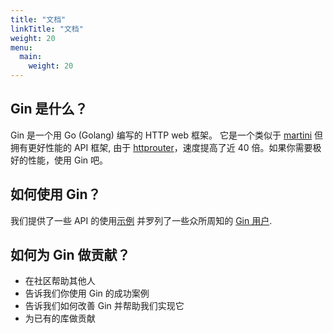```yaml
---
title: "文档"
linkTitle: "文档"
weight: 20
menu:
  main:
    weight: 20
---
```


## Gin 是什么？

Gin 是一个用 Go (Golang) 编写的 HTTP web 框架。 它是一个类似于 [martini](https://github.com/go-martini/martini) 但拥有更好性能的 API 框架, 由于 [httprouter](https://github.com/julienschmidt/httprouter)，速度提高了近 40 倍。如果你需要极好的性能，使用 Gin 吧。
<!-- ![Gin console logger](https://gin-gonic.github.io/gin/other/console.png) -->

## 如何使用 Gin？

我们提供了一些 API 的使用[示例](https://gin-gonic.com/zh-cn/docs/examples/) 并罗列了一些众所周知的 [Gin 用户](https://gin-gonic.com/zh-cn/docs/users/).

## 如何为 Gin 做贡献？

* 在社区帮助其他人
* 告诉我们你使用 Gin 的成功案例
* 告诉我们如何改善 Gin 并帮助我们实现它
* 为已有的库做贡献

